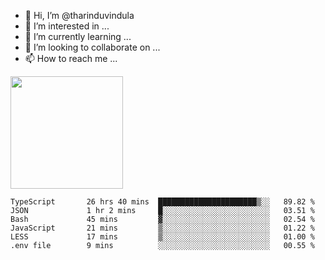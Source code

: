 - 👋 Hi, I’m @tharinduvindula
- 👀 I’m interested in ...
- 🌱 I’m currently learning ...
- 💞️ I’m looking to collaborate on ...
- 📫 How to reach me ...

<!---
tharinduvindula/tharinduvindula is a ✨ special ✨ repository because its `README.md` (this file) appears on your GitHub profile.
You can click the Preview link to take a look at your changes.
--->

<img height="180em" src="https://github-readme-stats.vercel.app/api?username=tharinduvindula&show_icons=true&hide_border=false&&count_private=true&include_all_commits=true" />


<!--START_SECTION:waka-->

```text
TypeScript       26 hrs 40 mins  ██████████████████████▒░░   89.82 %
JSON             1 hr 2 mins     █░░░░░░░░░░░░░░░░░░░░░░░░   03.51 %
Bash             45 mins         ▓░░░░░░░░░░░░░░░░░░░░░░░░   02.54 %
JavaScript       21 mins         ▒░░░░░░░░░░░░░░░░░░░░░░░░   01.22 %
LESS             17 mins         ▒░░░░░░░░░░░░░░░░░░░░░░░░   01.00 %
.env file        9 mins          ░░░░░░░░░░░░░░░░░░░░░░░░░   00.55 %
```

<!--END_SECTION:waka-->
